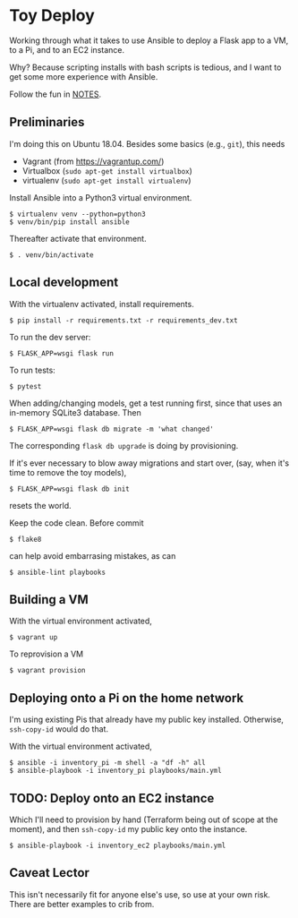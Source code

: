 # Toy Deploy

Working through what it takes to use Ansible to deploy a Flask app to a VM, to a Pi, and to an EC2 instance.

Why? Because scripting installs with bash scripts is tedious, and I want to get some more experience with Ansible.

Follow the fun in [NOTES](NOTES.md).

## Preliminaries

I'm doing this on Ubuntu 18.04. Besides some basics (e.g., `git`), this needs

 * Vagrant (from https://vagrantup.com/)
 * Virtualbox (`sudo apt-get install virtualbox`)
 * virtualenv (`sudo apt-get install virtualenv`)

Install Ansible into a Python3 virtual environment.

    $ virtualenv venv --python=python3
    $ venv/bin/pip install ansible

Thereafter activate that environment.

    $ . venv/bin/activate

## Local development

With the virtualenv activated, install requirements.

    $ pip install -r requirements.txt -r requirements_dev.txt

To run the dev server:

    $ FLASK_APP=wsgi flask run

To run tests:

    $ pytest

When adding/changing models, get a test running first, since that uses
an in-memory SQLite3 database. Then

    $ FLASK_APP=wsgi flask db migrate -m 'what changed'

The corresponding `flask db upgrade` is doing by provisioning.

If it's ever necessary to blow away migrations and start over, (say, when
it's time to remove the toy models),

    $ FLASK_APP=wsgi flask db init

resets the world.

Keep the code clean. Before commit

    $ flake8

can help avoid embarrasing mistakes, as can

    $ ansible-lint playbooks

## Building a VM

With the virtual environment activated,

    $ vagrant up

To reprovision a VM

    $ vagrant provision

## Deploying onto a Pi on the home network

I'm using existing Pis that already have my public key installed. Otherwise, `ssh-copy-id` would do that.

With the virtual environment activated,

    $ ansible -i inventory_pi -m shell -a "df -h" all
    $ ansible-playbook -i inventory_pi playbooks/main.yml

## TODO: Deploy onto an EC2 instance

Which I'll need to provision by hand (Terraform being out of scope at the moment),
and then `ssh-copy-id` my public key onto the instance.

    $ ansible-playbook -i inventory_ec2 playbooks/main.yml

## Caveat Lector

This isn't necessarily fit for anyone else's use, so use at your own risk. There are better examples to crib from.
